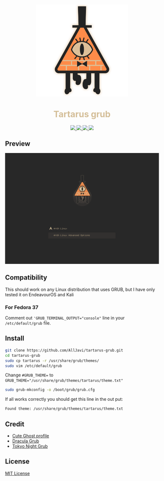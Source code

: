 <div align="center">
    <img src="/img/bill.png" width=300/>
    <h1 style="color:#d4be98">Tartarus grub</h1>
    <a href="https://github.com/AllJavi/tartarus-grub/stargazers">
        <img src="https://img.shields.io/github/stars/AllJavi/tartarus-grub?color=a9b665&style=for-the-badge&logo=starship">
    </a>
    <a href="https://github.com/AllJavi/tartarus-grub/issues">
        <img src="https://img.shields.io/github/issues/AllJavi/tartarus-grub?color=ea6962&style=for-the-badge&logo=codecov">
    </a>
    <a href="https://github.com/AllJavi/tartarus-grub/network/members">
        <img src="https://img.shields.io/github/forks/AllJavi/tartarus-grub?color=7daea3&style=for-the-badge&logo=jfrog-bintray">
    </a>
    <a href="https://github.com/AllJavi/tartarus-grub/blob/main/LICENSE">
        <img src="https://img.shields.io/badge/license-MIT-orange.svg?color=d4be98&style=for-the-badge&logo=archlinux">
    </a>
</div>

## Preview
![preview](/img/low-res.png)

## Compatibility
This should work on any Linux distribution that uses GRUB, but I have only tested it on EndeavourOS and Kali
### For Fedora 37
Comment out `'GRUB_TERMINAL_OUTPUT="console"` line in your `/etc/default/grub` file.

## Install
```bash
git clone https://github.com/AllJavi/tartarus-grub.git
cd tartarus-grub
sudo cp tartarus -r /usr/share/grub/themes/
sudo vim /etc/default/grub
```
Change `#GRUB_THEME=` to
`GRUB_THEME="/usr/share/grub/themes/tartarus/theme.txt"`
```bash
sudo grub-mkconfig -o /boot/grub/grub.cfg
```
If all works correctly you should get this line in the out put:
```bash
Found theme: /usr/share/grub/themes/tartarus/theme.txt
```

## Credit
- [Cute Ghost profile](https://www.flaticon.com/free-icon/ghost_1150381?term=ghost&page=1&position=52&page=1&position=52&related_id=1150381&origin=style)
- [Dracula Grub](https://draculatheme.com/grub)
- [Tokyo Night Grub](https://github.com/mino29/tokyo-night-grub)

## License
[MIT License](./LICENSE)
